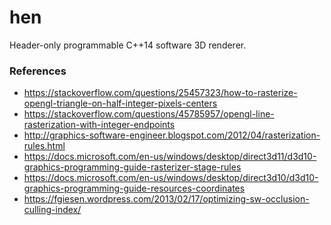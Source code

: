 hen
===

Header-only programmable C++14 software 3D renderer.

###  References
* https://stackoverflow.com/questions/25457323/how-to-rasterize-opengl-triangle-on-half-integer-pixels-centers
* https://stackoverflow.com/questions/45785957/opengl-line-rasterization-with-integer-endpoints
* http://graphics-software-engineer.blogspot.com/2012/04/rasterization-rules.html
* https://docs.microsoft.com/en-us/windows/desktop/direct3d11/d3d10-graphics-programming-guide-rasterizer-stage-rules
* https://docs.microsoft.com/en-us/windows/desktop/direct3d10/d3d10-graphics-programming-guide-resources-coordinates
* https://fgiesen.wordpress.com/2013/02/17/optimizing-sw-occlusion-culling-index/
